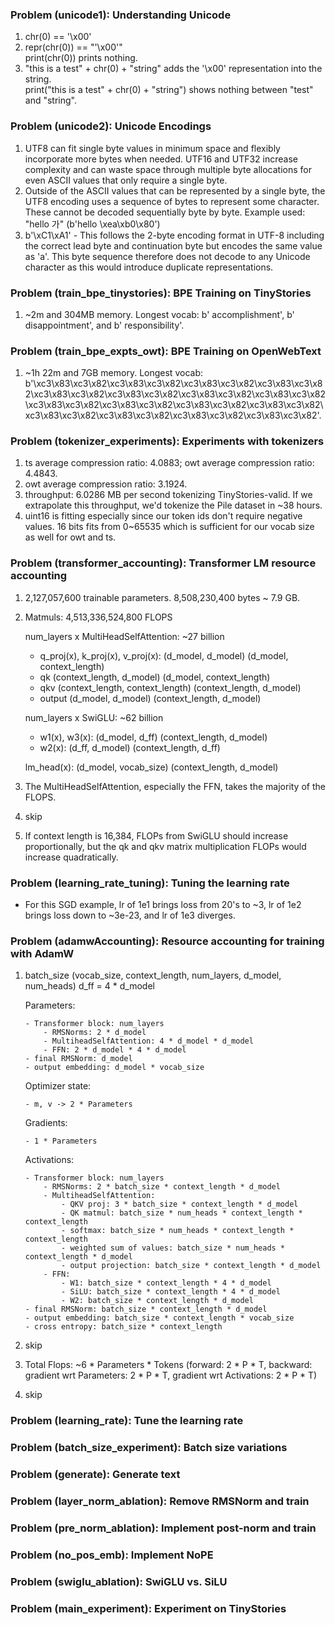 ### Problem (unicode1): Understanding Unicode

1. chr(0) == '\x00'
2. repr(chr(0)) == "'\\x00'"   
print(chr(0)) prints nothing.
3. "this is a test" + chr(0) + "string" adds the '\x00' representation into the string.   
print("this is a test" + chr(0) + "string") shows nothing between "test" and "string".

### Problem (unicode2): Unicode Encodings

1. UTF8 can fit single byte values in minimum space and flexibly incorporate more bytes when needed. UTF16 and UTF32 increase complexity and can waste space through multiple byte allocations for even ASCII values that only require a single byte.
2. Outside of the ASCII values that can be represented by a single byte, the UTF8 encoding uses a sequence of bytes to represent some character. These cannot be decoded sequentially byte by byte. Example used: "hello 가" (b'hello \xea\xb0\x80')
3. b'\xC1\xA1' - This follows the 2-byte encoding format in UTF-8 including the correct lead byte and continuation byte but encodes the same value as 'a'. This byte sequence therefore does not decode to any Unicode character as this would introduce duplicate representations.

### Problem (train_bpe_tinystories): BPE Training on TinyStories

1. ~2m and 304MB memory. Longest vocab: b' accomplishment', b' disappointment', and b' responsibility'.

### Problem (train_bpe_expts_owt): BPE Training on OpenWebText

1. ~1h 22m and 7GB memory. Longest vocab: b'\xc3\x83\xc3\x82\xc3\x83\xc3\x82\xc3\x83\xc3\x82\xc3\x83\xc3\x82\xc3\x83\xc3\x82\xc3\x83\xc3\x82\xc3\x83\xc3\x82\xc3\x83\xc3\x82\xc3\x83\xc3\x82\xc3\x83\xc3\x82\xc3\x83\xc3\x82\xc3\x83\xc3\x82\xc3\x83\xc3\x82\xc3\x83\xc3\x82\xc3\x83\xc3\x82\xc3\x83\xc3\x82'.

### Problem (tokenizer_experiments): Experiments with tokenizers

1. ts average compression ratio: 4.0883; owt average compression ratio: 4.4843.
2. owt average compression ratio: 3.1924.
3. throughput: 6.0286 MB per second tokenizing TinyStories-valid. If we extrapolate this throughput, we'd tokenize the Pile dataset in ~38 hours.
4. uint16 is fitting especially since our token ids don't require negative values. 16 bits fits from 0~65535 which is sufficient for our vocab size as well for owt and ts.

### Problem (transformer_accounting): Transformer LM resource accounting

1. 2,127,057,600 trainable parameters. 8,508,230,400 bytes ~ 7.9 GB.
2. Matmuls: 4,513,336,524,800 FLOPS

    num_layers x MultiHeadSelfAttention: ~27 billion
    - q_proj(x), k_proj(x), v_proj(x): (d_model, d_model) (d_model, context_length)
    - qk (context_length, d_model) (d_model, context_length)
    - qkv (context_length, context_length) (context_length, d_model)
    - output (d_model, d_model) (context_length, d_model)

    num_layers x SwiGLU: ~62 billion
    - w1(x), w3(x): (d_model, d_ff) (context_length, d_model)
    - w2(x): (d_ff, d_model) (context_length, d_ff)

    lm_head(x): (d_model, vocab_size) (context_length, d_model)
3. The MultiHeadSelfAttention, especially the FFN, takes the majority of the FLOPS.
4. skip
5. If context length is 16,384, FLOPs from SwiGLU should increase proportionally, but the qk and qkv matrix multiplication FLOPs would increase quadratically.

### Problem (learning_rate_tuning): Tuning the learning rate
- For this SGD example, lr of 1e1 brings loss from 20's to ~3, lr of 1e2 brings loss down to ~3e-23, and lr of 1e3 diverges.

### Problem (adamwAccounting): Resource accounting for training with AdamW
1.  batch_size (vocab_size, context_length, num_layers, d_model, num_heads) d_ff = 4 * d_model

    Parameters:

        - Transformer block: num_layers
            - RMSNorms: 2 * d_model
            - MultiheadSelfAttention: 4 * d_model * d_model
            - FFN: 2 * d_model * 4 * d_model
        - final RMSNorm: d_model
        - output embedding: d_model * vocab_size

    Optimizer state: 

        - m, v -> 2 * Parameters 

    Gradients: 
    
        - 1 * Parameters

    Activations:

        - Transformer block: num_layers
            - RMSNorms: 2 * batch_size * context_length * d_model
            - MultiheadSelfAttention:
                - QKV proj: 3 * batch_size * context_length * d_model
                - QK matmul: batch_size * num_heads * context_length * context_length
                - softmax: batch_size * num_heads * context_length * context_length
                - weighted sum of values: batch_size * num_heads * context_length * d_model
                - output projection: batch_size * context_length * d_model
            - FFN:
                - W1: batch_size * context_length * 4 * d_model
                - SiLU: batch_size * context_length * 4 * d_model
                - W2: batch_size * context_length * d_model
        - final RMSNorm: batch_size * context_length * d_model
        - output embedding: batch_size * context_length * vocab_size
        - cross entropy: batch_size * context_length
2. skip
3. Total Flops: ~6 * Parameters * Tokens (forward: 2 * P * T, backward: gradient wrt Parameters: 2 * P * T, gradient wrt Activations: 2 * P * T)
4. skip

### Problem (learning_rate): Tune the learning rate

### Problem (batch_size_experiment): Batch size variations

### Problem (generate): Generate text

### Problem (layer_norm_ablation): Remove RMSNorm and train

### Problem (pre_norm_ablation): Implement post-norm and train

### Problem (no_pos_emb): Implement NoPE

### Problem (swiglu_ablation): SwiGLU vs. SiLU

### Problem (main_experiment): Experiment on TinyStories
